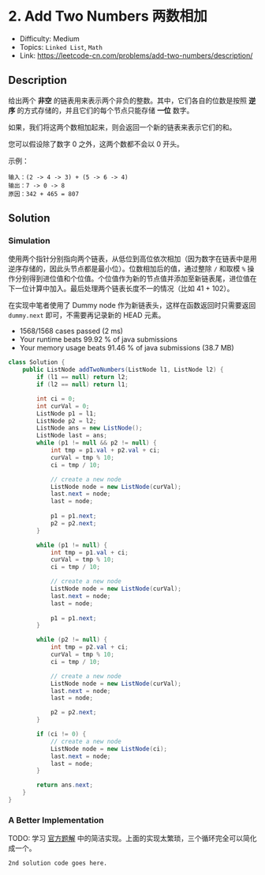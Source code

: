 # 2. Add Two Numbers 两数相加

- Difficulty: Medium
- Topics: `Linked List`, `Math`
- Link: https://leetcode-cn.com/problems/add-two-numbers/description/

## Description

给出两个 **非空** 的链表用来表示两个非负的整数。其中，它们各自的位数是按照 **逆序** 的方式存储的，并且它们的每个节点只能存储 **一位** 数字。

如果，我们将这两个数相加起来，则会返回一个新的链表来表示它们的和。

您可以假设除了数字 0 之外，这两个数都不会以 0 开头。

示例：
```
输入：(2 -> 4 -> 3) + (5 -> 6 -> 4)
输出：7 -> 0 -> 8
原因：342 + 465 = 807
```

## Solution

### Simulation

使用两个指针分别指向两个链表，从低位到高位依次相加（因为数字在链表中是用逆序存储的，因此头节点都是最小位）。位数相加后的值，通过整除 `/` 和取模 `%` 操作分别得到进位值和个位值。个位值作为新的节点值并添加至新链表尾，进位值在下一位计算中加入。最后处理两个链表长度不一的情况（比如 41 + 102）。

在实现中笔者使用了 Dummy node 作为新链表头，这样在函数返回时只需要返回 `dummy.next` 即可，不需要再记录新的 HEAD 元素。

- 1568/1568 cases passed (2 ms)
- Your runtime beats 99.92 % of java submissions
- Your memory usage beats 91.46 % of java submissions (38.7 MB)

```java
class Solution {
    public ListNode addTwoNumbers(ListNode l1, ListNode l2) {
        if (l1 == null) return l2;
        if (l2 == null) return l1;

        int ci = 0;
        int curVal = 0;
        ListNode p1 = l1;
        ListNode p2 = l2;
        ListNode ans = new ListNode();
        ListNode last = ans;
        while (p1 != null && p2 != null) {
            int tmp = p1.val + p2.val + ci;
            curVal = tmp % 10;
            ci = tmp / 10;

            // create a new node
            ListNode node = new ListNode(curVal);
            last.next = node;
            last = node;
            
            p1 = p1.next;
            p2 = p2.next;
        }

        while (p1 != null) {
            int tmp = p1.val + ci;
            curVal = tmp % 10;
            ci = tmp / 10;

            // create a new node
            ListNode node = new ListNode(curVal);
            last.next = node;
            last = node;
            
            p1 = p1.next;
        }

        while (p2 != null) {
            int tmp = p2.val + ci;
            curVal = tmp % 10;
            ci = tmp / 10;

            // create a new node
            ListNode node = new ListNode(curVal);
            last.next = node;
            last = node;

            p2 = p2.next;
        }

        if (ci != 0) {
            // create a new node
            ListNode node = new ListNode(ci);
            last.next = node;
            last = node;
        }

        return ans.next;
    }
}
```

### A Better Implementation

TODO: 学习 [官方题解](https://leetcode-cn.com/problems/add-two-numbers/solution/liang-shu-xiang-jia-by-leetcode-solution/) 中的简洁实现。上面的实现太繁琐，三个循环完全可以简化成一个。

```lang
2nd solution code goes here.
```